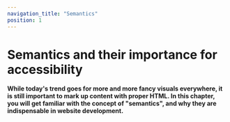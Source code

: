 ```yaml
---
navigation_title: "Semantics"
position: 1
---
```


# Semantics and their importance for accessibility

**While today's trend goes for more and more fancy visuals everywhere, it is still important to mark up content with proper HTML. In this chapter, you will get familiar with the concept of "semantics", and why they are indispensable in website development.**

